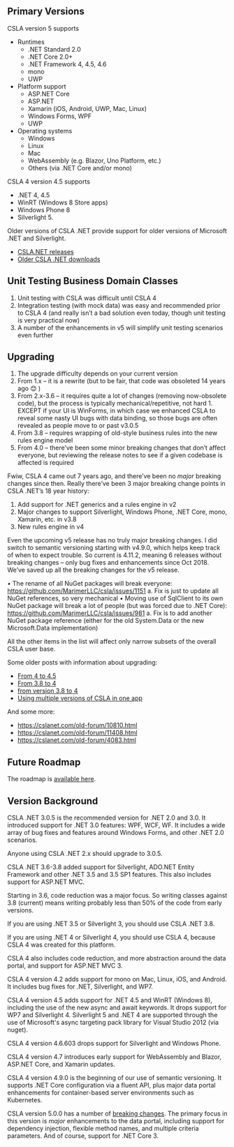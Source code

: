 ## Primary Versions

CSLA version 5 supports

* Runtimes
  * .NET Standard 2.0
  * .NET Core 2.0+
  * .NET Framework 4, 4.5, 4.6
  * mono
  * UWP
* Platform support
  * ASP.NET Core
  * ASP.NET
  * Xamarin (iOS, Android, UWP, Mac, Linux)
  * Windows Forms, WPF
  * UWP
* Operating systems
   * Windows
   * Linux
   * Mac
   * WebAssembly (e.g. Blazor, Uno Platform, etc.)
   * Others (via .NET Core and/or mono)
   
CSLA 4 version 4.5 supports 
* .NET 4, 4.5
* WinRT (Windows 8 Store apps)
* Windows Phone 8
* Silverlight 5.

Older versions of CSLA .NET provide support for older versions of Microsoft .NET and Silverlight.

* [CSLA.NET releases](https://github.com/MarimerLLC/csla/releases)
* [Older CSLA .NET downloads](http://www.cslanet.com/Download.html)

## Unit Testing Business Domain Classes

1.	Unit testing with CSLA was difficult until CSLA 4
1.	Integration testing (with mock data) was easy and recommended prior to CSLA 4 (and really isn’t a bad solution even today, though unit testing is very practical now)
1.	A number of the enhancements in v5 will simplify unit testing scenarios even further

## Upgrading

1.	The upgrade difficulty depends on your current version
   1.	From 1.x – it is a rewrite (but to be fair, that code was obsoleted 14 years ago 😊 )
   1.	From 2.x-3.6 – it requires quite a lot of changes (removing now-obsolete code), but the process is typically mechanical/repetitive, not hard
      1.	EXCEPT if your UI is WinForms, in which case we enhanced CSLA to reveal some nasty UI bugs with data binding, so those bugs are often revealed as people move to or past v3.0.5
   1.	From 3.8 – requires wrapping of old-style business rules into the new rules engine model
   1.	From 4.0 – there’ve been some minor breaking changes that don’t affect everyone, but reviewing the release notes to see if a given codebase is affected is required

Fwiw, CSLA 4 came out 7 years ago, and there’ve been no _major_ breaking changes since then. Really there’ve been 3 major breaking change points in CSLA .NET’s 18 year history:

1.	Add support for .NET generics and a rules engine in v2
1.	Major changes to support Silverlight, Windows Phone, .NET Core, mono, Xamarin, etc. in v3.8
1.	New rules engine in v4

Even the upcoming v5 release has no truly major breaking changes. I did switch to semantic versioning starting with v4.9.0, which helps keep track of when to expect trouble. So current is 4.11.2, meaning 6 releases without breaking changes – only bug fixes and enhancements since Oct 2018. We’ve saved up all the breaking changes for the v5 release.

•	The rename of all NuGet packages will break everyone: https://github.com/MarimerLLC/csla/issues/1151
a.	Fix is just to update all NuGet references, so very mechanical
•	Moving use of SqlClient to its own NuGet package will break a lot of people (but was forced due to .NET Core): https://github.com/MarimerLLC/csla/issues/981 
a.	Fix is to add another NuGet package reference (either for the old System.Data or the new Microsoft.Data implementation)

All the other items in the list will affect only narrow subsets of the overall CSLA user base.

Some older posts with information about upgrading:

* [From 4 to 4.5](https://cslanet.com/old-forum/11624.html)
* [From 3.8 to 4](https://cslanet.com/old-forum/10688.html)
* [from version 3.8 to 4](https://cslanet.com/old-forum/9225.html)
* [Using multiple versions of CSLA in one app](https://cslanet.com/old-forum/9893.html)

And some more:

* https://cslanet.com/old-forum/10810.html
* https://cslanet.com/old-forum/11408.html
* https://cslanet.com/old-forum/4083.html

## Future Roadmap

The roadmap is [available here](https://github.com/MarimerLLC/csla/issues?q=is%3Aopen+is%3Aissue+label%3Aroadmap).

## Version Background
CSLA .NET 3.0.5 is the recommended version for .NET 2.0 and 3.0. It introduced support for .NET 3.0 features: WPF, WCF, WF. It includes a wide array of bug fixes and features around Windows Forms, and other .NET 2.0 scenarios.

Anyone using CSLA .NET 2.x should upgrade to 3.0.5.

CSLA .NET 3.6-3.8 added support for Silverlight, ADO.NET Entity Framework and other .NET 3.5 and 3.5 SP1 features. This also includes support for ASP.NET MVC.

Starting in 3.6, code reduction was a major focus. So writing classes against 3.8 (current) means writing probably less than 50% of the code from early versions.

If you are using .NET 3.5 or Silverlight 3, you should use CSLA .NET 3.8.

If you are using .NET 4 or Silverlight 4, you should use CSLA 4, because CSLA 4 was created for this platform.

CSLA 4 also includes code reduction, and more abstraction around the data portal, and support for ASP.NET MVC 3.

CSLA 4 version 4.2 adds support for mono on Mac, Linux, iOS, and Android. It includes bug fixes for .NET, Silverlight, and WP7.

CSLA 4 version 4.5 adds support for .NET 4.5 and WinRT (Windows 8), including the use of the new async and await keywords. It drops support for WP7 and Silverlight 4. Silverlight 5 and .NET 4 are supported through the use of Microsoft's async targeting pack library for Visual Studio 2012 (via nuget).

CSLA 4 version 4.6.603 drops support for Silverlight and Windows Phone.

CSLA 4 version 4.7 introduces early support for WebAssembly and Blazor, ASP.NET Core, and Xamarin updates.

CSLA 4 version 4.9.0 is the beginning of our use of semantic versioning. It supports .NET Core configuration via a fluent API, plus major data portal enhancements for container-based server environments such as Kubernetes.

CSLA version 5.0.0 has a number of [breaking changes](https://github.com/MarimerLLC/csla/issues?q=is%3Aissue+project%3AMarimerLLC%2Fcsla%2F5+label%3A%22flag%2Fbreaking+change%22). The primary focus in this version is _major_ enhancements to the data portal, including support for dependency injection, flexible method names, and multiple criteria parameters. And of course, support for .NET Core 3.
